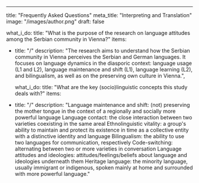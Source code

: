 ---
title: "Frequently Asked Questions"
meta_title: "Interpreting and Translation"
image: "/images/author.png"
draft: false

what_i_do:
  title: "What is the purpose of the research on language attitudes among the Serbian community in Vienna?"
  items:
  - title: "/"
    description: "The research aims to understand how the Serbian community in Vienna perceives the Serbian and German languages. It focuses on language dynamics in the diasporic context: language usage (L1 and L2), language maintenance and shift (L1), language learning (L2), and bilingualism, as well as on the preserving own culture in Vienna.",

    what_i_do:
  title: "What are the key (socio)linguistic concepts this study deals with?"
  items:
  - title: "/"
    description: "Language maintenance and shift: (not) preserving the mother tongue in the context of a regionally and socially more powerful language
Language contact: the close interaction between two varieties coexisting in the same areal
Ethnolinguistic vitality: a group's ability to maintain and protect its existence in time as a collective entity with a distinctive identity and language
Bilingualism: the ability to use two languages for communication, respectively
Code-switching: alternating between two or more varieties in conversation
Language attitudes and ideologies: attitudes/feelings/beliefs about language and ideologies underneath them
Heritage language: the minority language, usually immigrant or indigenous, spoken mainly at home and surrounded with more powerful language."
